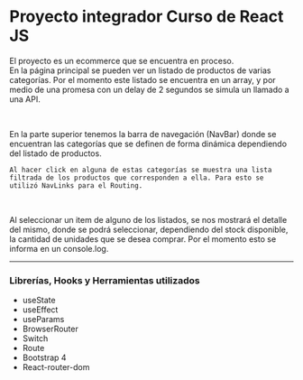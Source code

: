 <h1>Proyecto integrador Curso de React JS</h1>

<p>
    El proyecto es un ecommerce que se encuentra en proceso. <br>
    En la página principal se pueden ver un listado de productos de varias categorías. Por el momento este listado se encuentra en un array, y por medio de una promesa con un delay de 2 segundos se simula un llamado a una API.
</p><br>
<p>
    En la parte superior tenemos la barra de navegación (NavBar) donde se encuentran las categorías que se definen de forma dinámica dependiendo del listado de productos.<br>

    Al hacer click en alguna de estas categorías se muestra una lista filtrada de los productos que corresponden a ella. Para esto se utilizó NavLinks para el Routing.
</p><br>
<p>
    Al seleccionar un item de alguno de los listados, se nos mostrará el detalle del mismo, donde se podrá seleccionar, dependiendo del stock disponible, la cantidad de unidades que se desea comprar. Por el momento esto se informa en un console.log.
</p>
<hr>

<h3>Librerías, Hooks y Herramientas utilizados</h3>
<ul>
    <li>useState</li>
    <li>useEffect</li>
    <li>useParams</li>
    <li>BrowserRouter</li>
    <li>Switch</li>
    <li>Route</li>
    <li>Bootstrap 4</li>
    <li>React-router-dom</li>
</ul>